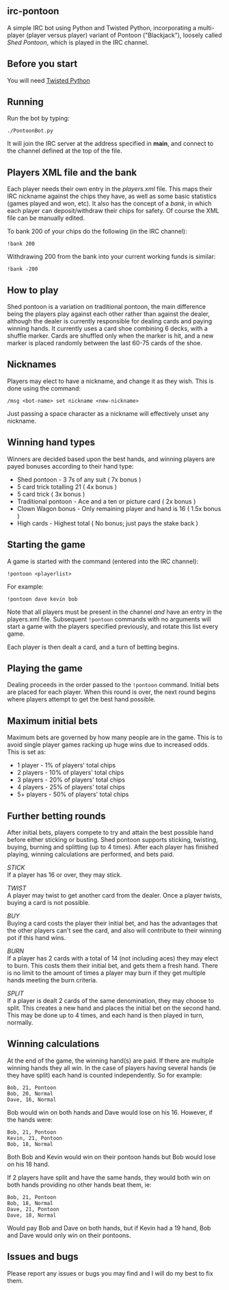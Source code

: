 irc-pontoon
----

A simple IRC bot using Python and Twisted Python, incorporating a multi-player (player versus player) variant of Pontoon ("Blackjack"), loosely called *Shed Pontoon*, which is played in the IRC channel.

Before you start
----

You will need [Twisted Python](http://twistedmatrix.com)

Running
----

Run the bot by typing:

````
./PontoonBot.py
````

It will join the IRC server at the address specified in __main__, and connect to the channel defined at the top of the file.

Players XML file and the bank
----

Each player needs their own entry in the *players.xml* file.  This maps their IRC nickname against the chips they have, as well as some basic statistics (games played and won, etc).  It also has the concept of a *bank*, in which each player can deposit/withdraw their chips for safety.  Of course the XML file can be manually edited.

To bank 200 of your chips do the following (in the IRC channel):
````
!bank 200
````

Withdrawing 200 from the bank into your current working funds is similar:
````
!bank -200
````

How to play
----

Shed pontoon is a variation on traditional pontoon, the main difference being the players play against each other rather than against the dealer, although the dealer is currently responsible for dealing cards and paying winning hands. It currently uses a card shoe combining 6 decks, with a shuffle marker. Cards are shuffled only when the marker is hit, and a new marker is placed randomly between the last 60-75 cards of the shoe.

Nicknames
----

Players may elect to have a nickname, and change it as they wish. This is done using the command:

````
/msg <bot-name> set nickname <new-nickname>
`````

Just passing a space character as a nickname will effectively unset any nickname.

Winning hand types
----

Winners are decided based upon the best hands, and winning players are payed bonuses according to their hand type:

* Shed pontoon - 3 7s of any suit ( 7x bonus )
* 5 card trick totalling 21 ( 4x bonus )
* 5 card trick ( 3x bonus )
* Traditional pontoon - Ace and a ten or picture card ( 2x bonus )
* Clown Wagon bonus - Only remaining player and hand is 16 ( 1.5x bonus )
* High cards - Highest total ( No bonus; just pays the stake back )

Starting the game
----

A game is started with the command (entered into the IRC channel):

````
!pontoon <playerlist>
````

For example: 

````
!pontoon dave kevin bob
````

Note that all players must be present in the channel _and_ have an entry in the players.xml file.  Subsequent `!pontoon` commands with no arguments will start a game with the players specified previously, and rotate this list every game.

Each player is then dealt a card, and a turn of betting begins.

Playing the game
----

Dealing proceeds in the order passed to the `!pontoon` command. Initial bets are placed for each player. When this round is over, the next round begins where players attempt to get the best hand possible.

Maximum initial bets
----

Maximum bets are governed by how many people are in the game. This is to avoid single player games racking up huge wins due to increased odds.  This is set as:

* 1 player - 1% of players' total chips
* 2 players - 10% of players' total chips
* 3 players - 20% of players' total chips
* 4 players - 25% of players' total chips
* 5+ players - 50% of players' total chips

Further betting rounds
----

After initial bets, players compete to try and attain the best possible hand before either sticking or busting. Shed pontoon supports sticking, twisting, buying, burning and splitting (up to 4 times). After each player has finished playing, winning calculations are performed, and bets paid.

*STICK*  
If a player has 16 or over, they may stick.

*TWIST*  
A player may twist to get another card from the dealer. Once a player twists, buying a card is not possible.

*BUY*  
Buying a card costs the player their initial bet, and has the advantages that the other players can't see the card, and also will contribute to their winning pot if this hand wins.

*BURN*  
If a player has 2 cards with a total of 14 (not including aces) they may elect to burn. This costs them their initial bet, and gets them a fresh hand. There is no limit to the amount of times a player may burn if they get multiple hands meeting the burn criteria.

*SPLIT*  
If a player is dealt 2 cards of the same denomination, they may choose to split. This creates a new hand and places the initial bet on the second hand. This may be done up to 4 times, and each hand is then played in turn, normally.

Winning calculations
----

At the end of the game, the winning hand(s) are paid. If there are multiple winning hands they all win. In the case of players having several hands (ie they have split) each hand is counted independently. So for example:

````
Bob, 21, Pontoon
Bob, 20, Normal
Dave, 16, Normal
````
Bob would win on both hands and Dave would lose on his 16. However, if the hands were:

````
Bob, 21, Pontoon
Kevin, 21, Pontoon
Bob, 18, Normal
````
Both Bob and Kevin would win on their pontoon hands but Bob would lose on his 18 hand.

If 2 players have split and have the same hands, they would both win on both hands providing no other hands beat them, ie:
````
Bob, 21, Pontoon
Bob, 18, Normal
Dave, 21, Pontoon
Dave, 18, Normal
````
Would pay Bob and Dave on both hands, but if Kevin had a 19 hand, Bob and Dave would only win on their pontoons.

Issues and bugs
----

Please report any issues or bugs you may find and I will do my best to fix them.

